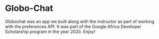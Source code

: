 # Globo-Chat
Globochat was an app we built along with the instructor as part of working with the preferences API. It was part of the Google Africa Developer Scholarship program in the year 2020. Enjoy!
